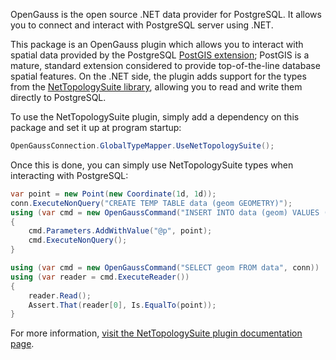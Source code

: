 OpenGauss is the open source .NET data provider for PostgreSQL. It allows you to connect and interact with PostgreSQL server using .NET.

This package is an OpenGauss plugin which allows you to interact with spatial data provided by the PostgreSQL [PostGIS extension](https://postgis.net); PostGIS is a mature, standard extension considered to provide top-of-the-line database spatial features. On the .NET side, the plugin adds support for the types from the [NetTopologySuite library](https://github.com/NetTopologySuite/NetTopologySuite), allowing you to read and write them directly to PostgreSQL. 

To use the NetTopologySuite plugin, simply add a dependency on this package and set it up at program startup:

```csharp
OpenGaussConnection.GlobalTypeMapper.UseNetTopologySuite();
```

Once this is done, you can simply use NetTopologySuite types when interacting with PostgreSQL:

```csharp
var point = new Point(new Coordinate(1d, 1d));
conn.ExecuteNonQuery("CREATE TEMP TABLE data (geom GEOMETRY)");
using (var cmd = new OpenGaussCommand("INSERT INTO data (geom) VALUES (@p)", conn))
{
    cmd.Parameters.AddWithValue("@p", point);
    cmd.ExecuteNonQuery();
}

using (var cmd = new OpenGaussCommand("SELECT geom FROM data", conn))
using (var reader = cmd.ExecuteReader())
{
    reader.Read();
    Assert.That(reader[0], Is.EqualTo(point));
}
```

For more information, [visit the NetTopologySuite plugin documentation page](https://www.opengauss.org/doc/types/nts.html).

